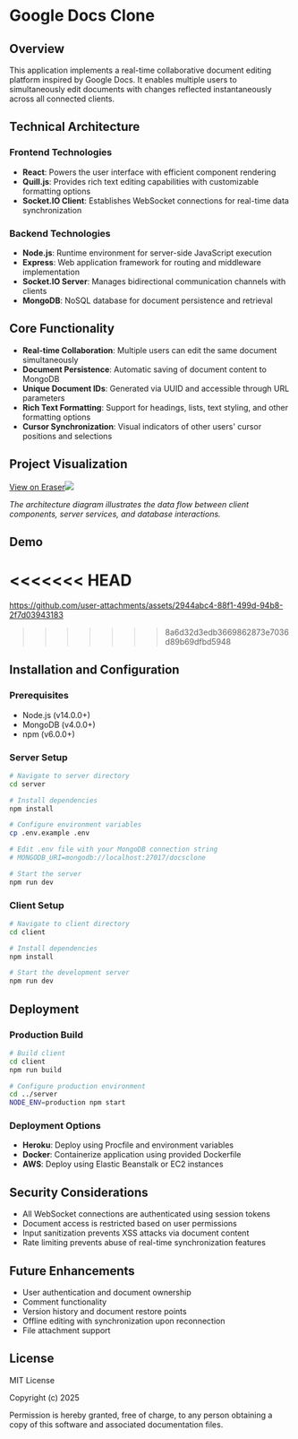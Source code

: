 # Google Docs Clone

## Overview

This application implements a real-time collaborative document editing platform inspired by Google Docs. It enables multiple users to simultaneously edit documents with changes reflected instantaneously across all connected clients.

## Technical Architecture

### Frontend Technologies
- **React**: Powers the user interface with efficient component rendering
- **Quill.js**: Provides rich text editing capabilities with customizable formatting options
- **Socket.IO Client**: Establishes WebSocket connections for real-time data synchronization

### Backend Technologies
- **Node.js**: Runtime environment for server-side JavaScript execution
- **Express**: Web application framework for routing and middleware implementation
- **Socket.IO Server**: Manages bidirectional communication channels with clients
- **MongoDB**: NoSQL database for document persistence and retrieval

## Core Functionality

- **Real-time Collaboration**: Multiple users can edit the same document simultaneously
- **Document Persistence**: Automatic saving of document content to MongoDB
- **Unique Document IDs**: Generated via UUID and accessible through URL parameters
- **Rich Text Formatting**: Support for headings, lists, text styling, and other formatting options
- **Cursor Synchronization**: Visual indicators of other users' cursor positions and selections

## Project Visualization

[View on Eraser![](https://app.eraser.io/workspace/zA39QLojQ0sSV6NcQTZJ/preview?elements=_oQOv6VH0t0wjQInKd1VTg&type=embed)]()

*The architecture diagram illustrates the data flow between client components, server services, and database interactions.*

## Demo

<<<<<<< HEAD
=======
https://github.com/user-attachments/assets/2944abc4-88f1-499d-94b8-2f7d03943183

>>>>>>> 8a6d32d3edb3669862873e7036d89b69dfbd5948

## Installation and Configuration

### Prerequisites
- Node.js (v14.0.0+)
- MongoDB (v4.0.0+)
- npm (v6.0.0+)

### Server Setup
```bash
# Navigate to server directory
cd server

# Install dependencies
npm install

# Configure environment variables
cp .env.example .env

# Edit .env file with your MongoDB connection string
# MONGODB_URI=mongodb://localhost:27017/docsclone

# Start the server
npm run dev
```

### Client Setup
```bash
# Navigate to client directory
cd client

# Install dependencies
npm install

# Start the development server
npm run dev
```

## Deployment

### Production Build
```bash
# Build client
cd client
npm run build

# Configure production environment
cd ../server
NODE_ENV=production npm start
```

### Deployment Options
- **Heroku**: Deploy using Procfile and environment variables
- **Docker**: Containerize application using provided Dockerfile
- **AWS**: Deploy using Elastic Beanstalk or EC2 instances

## Security Considerations

- All WebSocket connections are authenticated using session tokens
- Document access is restricted based on user permissions
- Input sanitization prevents XSS attacks via document content
- Rate limiting prevents abuse of real-time synchronization features

## Future Enhancements

- User authentication and document ownership
- Comment functionality
- Version history and document restore points
- Offline editing with synchronization upon reconnection
- File attachment support

## License

MIT License

Copyright (c) 2025

Permission is hereby granted, free of charge, to any person obtaining a copy of this software and associated documentation files.
